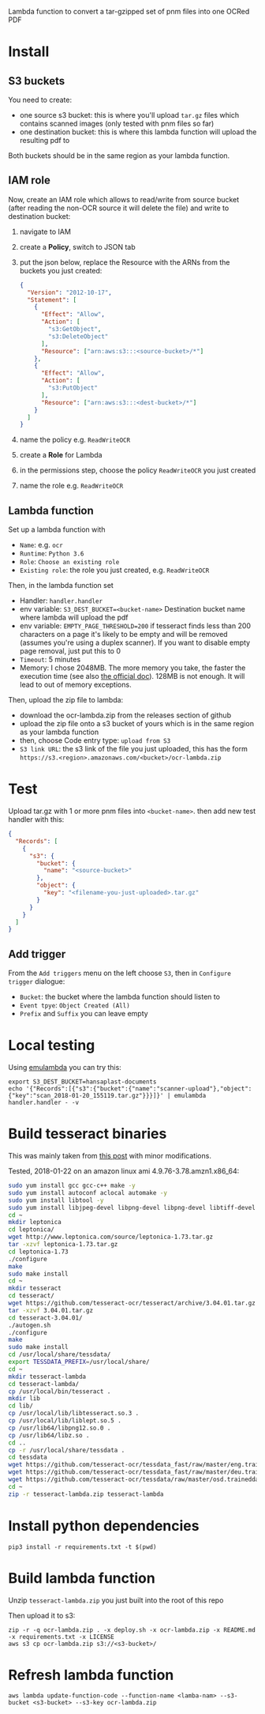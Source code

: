 Lambda function to convert a tar-gzipped set of pnm files into one OCRed PDF

# Install

## S3 buckets

You need to create:

- one source s3 bucket: this is where you'll upload `tar.gz` files which contains scanned images (only tested with pnm files so far)
- one destination bucket: this is where this lambda function will upload the resulting pdf to

Both buckets should be in the same region as your lambda function.

## IAM role

Now, create an IAM role which allows to read/write from source bucket (after reading the non-OCR source it will delete the file) and write to destination bucket:

1. navigate to IAM
2. create a **Policy**, switch to JSON tab
3. put the json below, replace the Resource with the ARNs from the buckets you just created:

	```json
	{
	  "Version": "2012-10-17",
	  "Statement": [
	    {
	      "Effect": "Allow",
	      "Action": [
	        "s3:GetObject",
	        "s3:DeleteObject"
	      ],
	      "Resource": ["arn:aws:s3:::<source-bucket>/*"]
	    },
	    {
	      "Effect": "Allow",
	      "Action": [
	        "s3:PutObject"
	      ],
	      "Resource": ["arn:aws:s3:::<dest-bucket>/*"]
	    }
	  ]
	}
	```
4. name the policy e.g. `ReadWriteOCR`
5. create a **Role** for Lambda
6. in the permissions step, choose the policy `ReadWriteOCR` you just created
7. name the role e.g. `ReadWriteOCR`


## Lambda function

Set up a lambda function with

- `Name`: e.g. `ocr`
- `Runtime`: `Python 3.6`
- `Role`: `Choose an existing role`
- `Existing role`: the role you just created, e.g. `ReadWriteOCR`

Then, in the lambda function set

- Handler: `handler.handler`
- env variable: `S3_DEST_BUCKET=<bucket-name>` Destination bucket name where lambda will upload the pdf
- env variable: `EMPTY_PAGE_THRESHOLD=200` if tesseract finds less than 200 characters on a page it's likely to be empty and will be removed (assumes you're using a duplex scanner). If you want to disable empty page removal, just put this to 0
- `Timeout`: 5 minutes
- Memory: I chose 2048MB. The more memory you take, the faster the execution time (see also [the official doc](https://docs.aws.amazon.com/lambda/latest/dg/resource-model.html)). 128MB is not enough. It will lead to out of memory exceptions.

Then, upload the zip file to lambda:

- download the ocr-lambda.zip from the releases section of github
- upload the zip file onto a s3 bucket of yours which is in the same region as your lambda function
- then, choose Code entry type: `upload from S3`
- `S3 link URL`: the s3 link of the file you just uploaded, this has the form `https://s3.<region>.amazonaws.com/<bucket>/ocr-lambda.zip`

# Test

Upload tar.gz with 1 or more pnm files into `<bucket-name>`. then add new test handler with this:

```json
{
  "Records": [
    {
      "s3": {
        "bucket": {
          "name": "<source-bucket>"
        },
        "object": {
          "key": "<filename-you-just-uploaded>.tar.gz"
        }
      }
    }
  ]
}
```

## Add trigger

From the `Add triggers` menu on the left choose `S3`, then in `Configure trigger` dialogue:

- `Bucket`: the bucket where the lambda function should listen to
- `Event tpye`: `Object Created (All)`
- `Prefix` and `Suffix` you can leave empty

# Local testing

Using [emulambda](https://github.com/fugue/emulambda) you can try this:

```
export S3_DEST_BUCKET=hansaplast-documents
echo '{"Records":[{"s3":{"bucket":{"name":"scanner-upload"},"object":{"key":"scan_2018-01-20_155119.tar.gz"}}}]}' | emulambda handler.handler - -v
```

# Build tesseract binaries

This was mainly taken from  [this post](https://stackoverflow.com/questions/33588262/tesseract-ocr-on-aws-lambda-via-virtualenv) with minor modifications.

Tested, 2018-01-22 on an amazon linux ami 4.9.76-3.78.amzn1.x86_64:

```bash
sudo yum install gcc gcc-c++ make -y
sudo yum install autoconf aclocal automake -y
sudo yum install libtool -y
sudo yum install libjpeg-devel libpng-devel libpng-devel libtiff-devel zlib-devel -y
cd ~
mkdir leptonica
cd leptonica/
wget http://www.leptonica.com/source/leptonica-1.73.tar.gz
tar -xzvf leptonica-1.73.tar.gz
cd leptonica-1.73
./configure
make
sudo make install
cd ~
mkdir tesseract
cd tesseract/
wget https://github.com/tesseract-ocr/tesseract/archive/3.04.01.tar.gz
tar -xzvf 3.04.01.tar.gz
cd tesseract-3.04.01/
./autogen.sh
./configure
make
sudo make install
cd /usr/local/share/tessdata/
export TESSDATA_PREFIX=/usr/local/share/
cd ~
mkdir tesseract-lambda
cd tesseract-lambda/
cp /usr/local/bin/tesseract .
mkdir lib
cd lib/
cp /usr/local/lib/libtesseract.so.3 .
cp /usr/local/lib/liblept.so.5 .
cp /usr/lib64/libpng12.so.0 .
cp /usr/lib64/libz.so .
cd ..
cp -r /usr/local/share/tessdata .
cd tessdata
wget https://github.com/tesseract-ocr/tessdata_fast/raw/master/eng.traineddata
wget https://github.com/tesseract-ocr/tessdata_fast/raw/master/deu.traineddata
wget https://github.com/tesseract-ocr/tessdata/raw/master/osd.traineddata
cd ~
zip -r tesseract-lambda.zip tesseract-lambda
```

# Install python dependencies

```
pip3 install -r requirements.txt -t $(pwd)
```

# Build lambda function

Unzip `tesseract-lambda.zip` you just built into the root of this repo

Then upload it to s3:

```
zip -r -q ocr-lambda.zip . -x deploy.sh -x ocr-lambda.zip -x README.md -x requirements.txt -x LICENSE
aws s3 cp ocr-lambda.zip s3://<s3-bucket>/
```

# Refresh lambda function

```
aws lambda update-function-code --function-name <lamba-nam> --s3-bucket <s3-bucket> --s3-key ocr-lambda.zip
```